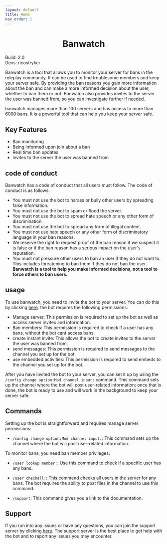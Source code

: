 ```yaml
---
layout: default
title: Home
nav_order: 1
---
```


<h1 align="center">Banwatch</h1>
Build: 2.0<br>
Devs: ricostryker

Banwatch is a tool that allows you to monitor your server for bans in the roleplay community. It can be used to find
troublesome members and keep your server safe. By providing the ban reasons you gain more information about the ban and
can make a more informed decision about the user, whether to ban them or not. Banwatch also provides invites to the
server the user was banned from, so you can investigate further if needed.

banwatch manages more than 100 servers and has access to more than 6000 bans. It is a powerful tool that can help you
keep your server safe.

## Key Features

- Ban monitoring
- Being informed upon join about a ban
- Real time ban updates
- Invites to the server the user was banned from

## code of conduct

Banwatch has a code of conduct that all users must follow. The code of conduct is as follows:

- You must not use the bot to harass or bully other users by spreading false information.
- You must not use the bot to spam or flood the server.
- You must not use the bot to spread hate speech or any other form of discrimination.
- You must not use the bot to spread any form of illegal content.
- You must not use hate speech or any other form of discriminatory language in your ban reasons.
- We reserve the right to request proof of the ban reason if we suspect it is false or if the ban reason has a serious impact on the user's reputation.
- You must not pressure other users to ban an user if they do not want to. This includes threatening to ban them if they do not ban the user. __Banwatch is a tool to help you make informed decisions, not a tool to force others to ban users.__

## usage

To use banwatch, you need to invite the bot to your server. You can do this by
clicking [here](https://discord.com/oauth2/authorize?client_id=1047697525349564436). the bot requires the following
permissions:

- Manage server: This permission is required to set up the bot as well as access server invites and information.
- Ban members: This permission is required to check if a user has any bans, without the bot cant access bans.
- create instant invite: This allows the bot to create invites to the server the user was banned from.
- send messages: This permission is required to send messages to the channel you set up for the bot.
- use embedded activities: This permission is required to send embeds to the channel you set up for the bot.

After you have invited the bot to your server, you can set it up by using the `/config change option:Mod channel input:`
command. This command sets up the channel where the bot will post user-related information; once that is done, the bot
is ready to use and will work in the background to keep your server safe.

## Commands

Setting up the bot is straightforward and requires manage server permissions:

- `/config change option:Mod channel input:`: This command sets up the channel where the bot will post user-related
  information.

To monitor bans, you need ban member privileges:

- `/user lookup member:`: Use this command to check if a specific user has any bans.

- `/user checkall:`: This command checks all users in the server for any bans. The bot requires the ability to post
  files in the channel to use this command.
- `/support`: This command gives you a link to the documentation.

## Support

If you run into any issues or have any questions, you can join the support server by
clicking [here](https://discord.gg/UdC7dVTn9K). The support server is the best place to get help with the bot and to
report any issues you may encounter.



